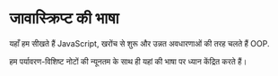 # जावास्क्रिप्ट की भाषा

यहाँ हम सीखते हैं JavaScript, खरोंच से शुरू और उन्नत अवधारणाओं की तरह चलते हैं OOP.

हम पर्यावरण-विशिष्ट नोटों की न्यूनतम के साथ ही यहां की भाषा पर ध्यान केंद्रित करते हैं।

